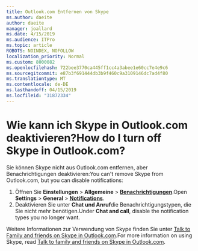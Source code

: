 ```yaml
---
title: Outlook.com Entfernen von Skype
ms.author: daeite
author: daeite
manager: joallard
ms.date: 4/15/2019
ms.audience: ITPro
ms.topic: article
ROBOTS: NOINDEX, NOFOLLOW
localization_priority: Normal
ms.custom: 8000082
ms.openlocfilehash: 722bee3770ca445ff1cc4a3abee1e60cc7e4e9c6
ms.sourcegitcommit: e87b3f691444db3b9f460c9a3109146dc7ad4f80
ms.translationtype: MT
ms.contentlocale: de-DE
ms.lasthandoff: 04/15/2019
ms.locfileid: "31872334"
---
```

# <a name="how-do-i-turn-off-skype-in-outlookcom"></a><span data-ttu-id="793a6-102">Wie kann ich Skype in Outlook.com deaktivieren?</span><span class="sxs-lookup"><span data-stu-id="793a6-102">How do I turn off Skype in Outlook.com?</span></span>

<span data-ttu-id="793a6-103">Sie können Skype nicht aus Outlook.com entfernen, aber Benachrichtigungen deaktivieren:</span><span class="sxs-lookup"><span data-stu-id="793a6-103">You can't remove Skype from Outlook.com, but you can disable notifications:</span></span>

1. <span data-ttu-id="793a6-104">Öffnen Sie **Einstellungen** > **Allgemeine** > **[Benachrichtigungen](https://go.microsoft.com/fwlink/?linkid=2031594)**.</span><span class="sxs-lookup"><span data-stu-id="793a6-104">Open **Settings** > **General** > **[Notifications](https://go.microsoft.com/fwlink/?linkid=2031594)**.</span></span> 
2. <span data-ttu-id="793a6-105">Deaktivieren Sie unter **Chat und Anruf**die Benachrichtigungstypen, die Sie nicht mehr benötigen.</span><span class="sxs-lookup"><span data-stu-id="793a6-105">Under **Chat and call**, disable the notification types you no longer want.</span></span>

<span data-ttu-id="793a6-106">Weitere Informationen zur Verwendung von Skype finden Sie unter [Talk to Family and friends on Skype in Outlook.com](https://support.office.com/article/83c6a5b1-3921-479c-b9e9-e753ce59c1fa).</span><span class="sxs-lookup"><span data-stu-id="793a6-106">For more information on using Skype, read [Talk to family and friends on Skype in Outlook.com](https://support.office.com/article/83c6a5b1-3921-479c-b9e9-e753ce59c1fa).</span></span>